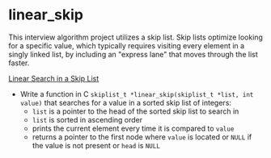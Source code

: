 # linear_skip
This interview algorithm project utilizes a skip list.  Skip lists optimize looking for a specific value, which typically requires visiting every element in a singly linked list, by including an "express lane" that moves through the list faster.

[Linear Search in a Skip List](/linear_skip/0-linear_skip.c)
* Write a function in C `skiplist_t *linear_skip(skiplist_t *list, int value)` that searches for a value in a sorted skip list of integers:
  * `list` is a pointer to the head of the sorted skip list to search in
  * `list` is sorted in ascending order
  * prints the current element every time it is compared to `value`
  * returns a pointer to the first node where `value` is located or `NULL` if the value is not present or `head` is `NULL`
